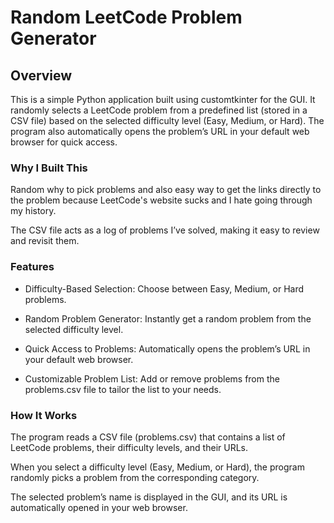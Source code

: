 # Random LeetCode Problem Generator

## Overview

This is a simple Python application built using customtkinter for the GUI. It randomly selects a LeetCode problem from a predefined list (stored in a CSV file) based on the selected difficulty level (Easy, Medium, or Hard). The program also automatically opens the problem’s URL in your default web browser for quick access.

### Why I Built This

Random why to pick problems and also easy way to get the links directly to the problem because LeetCode's website sucks and I hate going through my history.

The CSV file acts as a log of problems I’ve solved, making it easy to review and revisit them.

### Features

- Difficulty-Based Selection: Choose between Easy, Medium, or Hard problems.

- Random Problem Generator: Instantly get a random problem from the selected difficulty level.

- Quick Access to Problems: Automatically opens the problem’s URL in your default web browser.

- Customizable Problem List: Add or remove problems from the problems.csv file to tailor the list to your needs.

### How It Works

The program reads a CSV file (problems.csv) that contains a list of LeetCode problems, their difficulty levels, and their URLs.

When you select a difficulty level (Easy, Medium, or Hard), the program randomly picks a problem from the corresponding category.

The selected problem’s name is displayed in the GUI, and its URL is automatically opened in your web browser.
